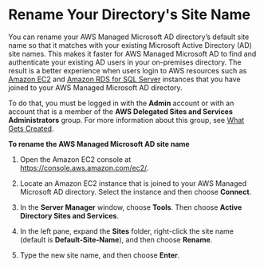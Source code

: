 # Rename Your Directory's Site Name<a name="ms_ad_rename_site"></a>

You can rename your AWS Managed Microsoft AD directory’s default site name so that it matches with your existing Microsoft Active Directory \(AD\) site names\. This makes it faster for AWS Managed Microsoft AD to find and authenticate your existing AD users in your on\-premises directory\. The result is a better experience when users login to AWS resources such as [Amazon EC2](https://aws.amazon.com/ec2/) and [Amazon RDS for SQL Server](https://aws.amazon.com/rds/sqlserver/) instances that you have joined to your AWS Managed Microsoft AD directory\.

To do that, you must be logged in with the **Admin** account or with an account that is a member of the **AWS Delegated Sites and Services Administrators** group\. For more information about this group, see [What Gets Created](ms_ad_getting_started_what_gets_created.md)\.

**To rename the AWS Managed Microsoft AD site name**

1. Open the Amazon EC2 console at [https://console\.aws\.amazon\.com/ec2/](https://console.aws.amazon.com/ec2/)\.

1. Locate an Amazon EC2 instance that is joined to your AWS Managed Microsoft AD directory\. Select the instance and then choose **Connect**\.

1. In the **Server Manager** window, choose **Tools**\. Then choose **Active Directory Sites and Services**\. 

1. In the left pane, expand the **Sites** folder, right\-click the site name \(default is **Default\-Site\-Name**\), and then choose **Rename**\.

1. Type the new site name, and then choose **Enter**\.